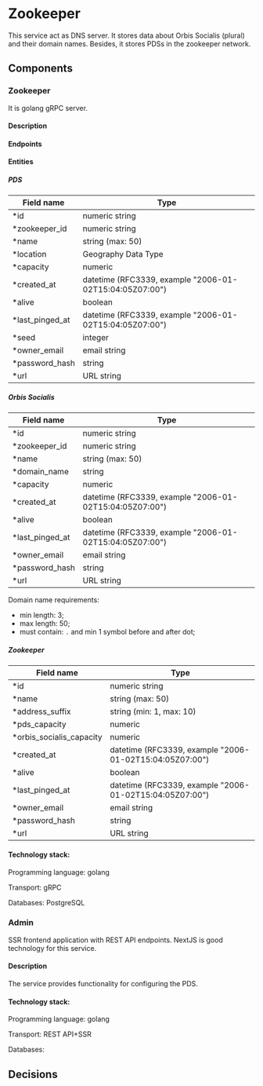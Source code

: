# Zookeeper

This service act as DNS server.
It stores data about Orbis Socialis (plural) and their domain names.
Besides, it stores PDSs in the zookeeper network.

## Components

### Zookeeper

It is golang gRPC server.

#### Description

#### Endpoints

#### Entities

##### PDS

| Field name        | Type                                                               |
|-------------------|--------------------------------------------------------------------|
| *id               | numeric string                                                     |
| *zookeeper_id     | numeric string                                                     |
| *name             | string (max: 50)                                                   |
| *location         | Geography Data Type                                                |
| *capacity         | numeric                                                            |
| *created_at       | datetime (RFC3339, example "2006-01-02T15:04:05Z07:00")            |
| *alive            | boolean                                                            |
| *last_pinged_at   | datetime (RFC3339, example "2006-01-02T15:04:05Z07:00")            |
| *seed             | integer                                                            |
| *owner_email      | email string                                                       |
| *password_hash    | string                                                             |
| *url              | URL string                                                         |

##### Orbis Socialis

| Field name        | Type                                                               |
|-------------------|--------------------------------------------------------------------|
| *id               | numeric string                                                     |
| *zookeeper_id     | numeric string                                                     |
| *name             | string (max: 50)                                                   |
| *domain_name      | string                                                             |
| *capacity         | numeric                                                            |
| *created_at       | datetime (RFC3339, example "2006-01-02T15:04:05Z07:00")            |
| *alive            | boolean                                                            |
| *last_pinged_at   | datetime (RFC3339, example "2006-01-02T15:04:05Z07:00")            |
| *owner_email      | email string                                                       |
| *password_hash    | string                                                             |
| *url              | URL string                                                         |

Domain name requirements:
- min length: 3;
- max length: 50;
- must contain: `.` and min 1 symbol before and after dot;

##### Zookeeper

| Field name               | Type                                                               |
|--------------------------|--------------------------------------------------------------------|
| *id                      | numeric string                                                     |
| *name                    | string (max: 50)                                                   |
| *address_suffix          | string (min: 1, max: 10)                                           |
| *pds_capacity            | numeric                                                            |
| *orbis_socialis_capacity | numeric                                                            |
| *created_at              | datetime (RFC3339, example "2006-01-02T15:04:05Z07:00")            |
| *alive                   | boolean                                                            |
| *last_pinged_at          | datetime (RFC3339, example "2006-01-02T15:04:05Z07:00")            |
| *owner_email             | email string                                                       |
| *password_hash           | string                                                             |
| *url                     | URL string                                                         |

#### Technology stack:

Programming language: golang

Transport: gRPC

Databases: PostgreSQL

### Admin

SSR frontend application with REST API endpoints.
NextJS is good technology for this service.

#### Description

The service provides functionality for configuring the PDS.

#### Technology stack:

Programming language: golang

Transport: REST API+SSR

Databases:

## Decisions
